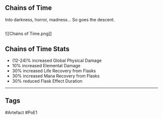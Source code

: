 ## Chains of Time
Into darkness, horror, madness...
So goes the descent.
##
![[Chains of Time.png]]
## Chains of Time Stats
- (12-24)% increased Global Physical Damage
- 10% increased Elemental Damage
- 30% increased Life Recovery from Flasks
- 30% increased Mana Recovery from Flasks
- 30% reduced Flask Effect Duration


---
## Tags
#Artefact
#PoE1